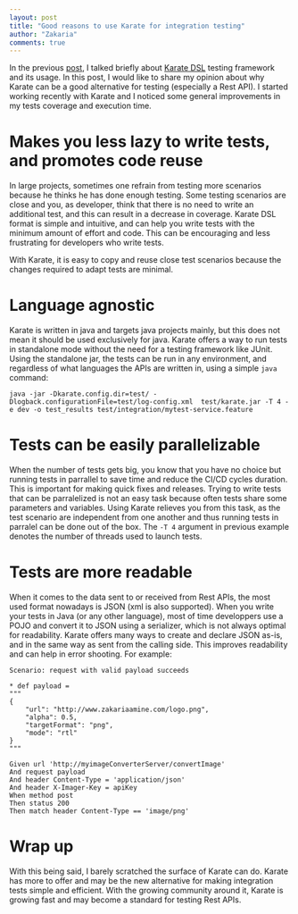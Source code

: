 ```yaml
---
layout: post
title: "Good reasons to use Karate for integration testing"
author: "Zakaria"
comments: true
---
```


In the previous [post](http://www.zakariaamine.com/2018-09-01/karatedsl-contribution), I talked briefly about [Karate DSL](https://github.com/intuit/karate) testing framework and its usage. In this post, I would like to share my opinion about why Karate can be a good alternative for testing (especially a Rest API). I started working recently with Karate and I noticed some general improvements in my tests coverage and execution time.  

# Makes you less lazy to write tests, and promotes code reuse

In large projects, sometimes one refrain from testing more scenarios because he thinks he has done enough testing. Some testing scenarios are close and you, as developer, think that there is no need to write an additional test, and this can result in a decrease in coverage. Karate DSL format is simple and intuitive, and can help you write tests with the minimum amount of effort and code. This can be encouraging and less frustrating for developers who write tests. 

With Karate, it is easy to copy and reuse close test scenarios because the changes required to adapt tests are minimal.  

# Language agnostic

Karate is written in java and targets java projects mainly, but this does not mean it should be used exclusively for java. Karate offers a way to run tests in standalone mode without the need for a testing framework like JUnit. Using the standalone jar, the tests can be run in any environment, and regardless of what languages the APIs are written in, using a simple `java` command:

```
java -jar -Dkarate.config.dir=test/ -Dlogback.configurationFile=test/log-config.xml  test/karate.jar -T 4 -e dev -o test_results test/integration/mytest-service.feature
```

# Tests can be easily parallelizable

When the number of tests gets big, you know that you have no choice but running tests in parrallel to save time and reduce the CI/CD cycles duration. This is important for making quick fixes and releases. Trying to write tests that can be parralelized is not an easy task because often tests share some parameters and variables. Using Karate relieves you from this task, as the test scenario are independent from one another and thus running tests in parralel can be done out of the box. The `-T 4` argument in previous example denotes the number of threads used to launch tests. 

# Tests are more readable

When it comes to the data sent to or received from Rest APIs, the most used format nowadays is JSON (xml is also supported). When you write your tests in Java (or any other language), most of time developpers use a POJO and convert it to JSON using a serializer, which is not always optimal for readability. Karate offers many ways to create and declare JSON as-is, and in the same way as sent from the calling side. This improves readability and can help in error shooting. For example: 

```
Scenario: request with valid payload succeeds 

* def payload = 
"""
{
    "url": "http://www.zakariaamine.com/logo.png",
    "alpha": 0.5,
    "targetFormat": "png",
    "mode": "rtl"
}
"""

Given url 'http://myimageConverterServer/convertImage'
And request payload
And header Content-Type = 'application/json'
And header X-Imager-Key = apiKey
When method post
Then status 200
Then match header Content-Type == 'image/png'
```

# Wrap up

With this being said, I barely scratched the surface of Karate can do. Karate has more to offer and may be the new alternative for making integration tests simple and efficient. With the growing community around it, Karate is growing fast and may become a standard for testing Rest APIs.   